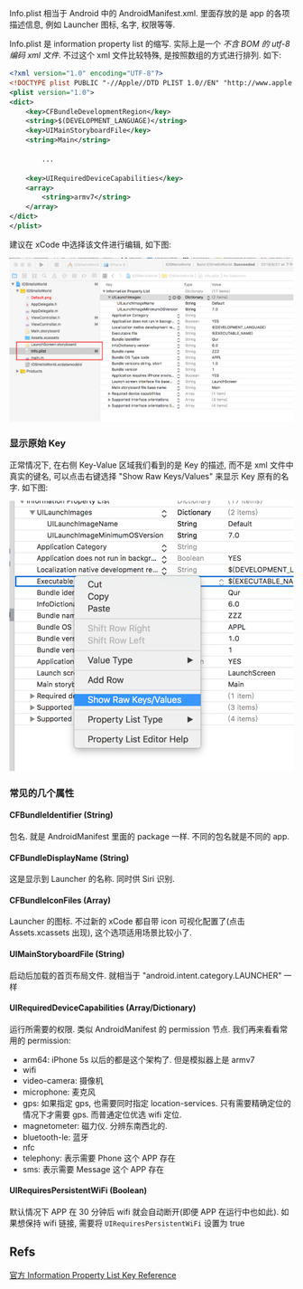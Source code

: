 Info.plist 相当于 Android 中的 AndroidManifest.xml. 里面存放的是 app 的各项描述信息, 例如 Launcher 图标, 名字, 权限等等.

Info.plist 是 information property list 的缩写. 实际上是一个 *不含 BOM 的 utf-8 编码 xml 文件*. 不过这个 xml 文件比较特殊, 是按照数组的方式进行排列. 如下:

```xml
<?xml version="1.0" encoding="UTF-8"?>
<!DOCTYPE plist PUBLIC "-//Apple//DTD PLIST 1.0//EN" "http://www.apple.com/DTDs/PropertyList-1.0.dtd">
<plist version="1.0">
<dict>
	<key>CFBundleDevelopmentRegion</key>
	<string>$(DEVELOPMENT_LANGUAGE)</string>
	<key>UIMainStoryboardFile</key>
	<string>Main</string>

        ...

	<key>UIRequiredDeviceCapabilities</key>
	<array>
		<string>armv7</string>
	</array>
</dict>
</plist>

```

建议在 xCode 中选择该文件进行编辑, 如下图:

![](./assets/Info.plist.png)

### 显示原始 Key
正常情况下, 在右侧 Key-Value 区域我们看到的是 Key 的描述, 而不是 xml 文件中真实的键名, 可以点击右键选择 "Show Raw Keys/Values" 来显示 Key 原有的名字. 如下图:

![](./assets/Info.plist%20右键.png)

### 常见的几个属性

#### CFBundleIdentifier (String)
包名. 就是 AndroidManifest 里面的 package 一样. 不同的包名就是不同的 app.

#### CFBundleDisplayName (String)
这是显示到 Launcher 的名称. 同时供 Siri 识别.

#### CFBundleIconFiles (Array)
Launcher 的图标. 不过新的 xCode 都自带 icon 可视化配置了(点击 Assets.xcassets 出现), 这个选项适用场景比较小了.

#### UIMainStoryboardFile (String)
启动后加载的首页布局文件. 就相当于 "android.intent.category.LAUNCHER" 一样

#### UIRequiredDeviceCapabilities (Array/Dictionary)
运行所需要的权限. 类似 AndroidManifest 的 permission 节点. 我们再来看看常用的 permission:
* arm64: iPhone 5s 以后的都是这个架构了. 但是模拟器上是 armv7
* wifi
* video-camera: 摄像机
* microphone: 麦克风
* gps: 如果指定 gps, 也需要同时指定 location-services. 只有需要精确定位的情况下才需要 gps. 而普通定位优选 wifi 定位.
* magnetometer: 磁力仪. 分辨东南西北的.
* bluetooth-le: 蓝牙
* nfc
* telephony: 表示需要 Phone 这个 APP 存在
* sms: 表示需要 Message 这个 APP 存在

#### UIRequiresPersistentWiFi (Boolean)
默认情况下 APP 在 30 分钟后 wifi 就会自动断开(即便 APP 在运行中也如此). 如果想保持 wifi 链接, 需要将 `UIRequiresPersistentWiFi` 设置为 true

## Refs
[官方 Information Property List Key Reference](https://developer.apple.com/library/archive/documentation/General/Reference/InfoPlistKeyReference/Introduction/Introduction.html#//apple_ref/doc/uid/TP40009248-SW1)